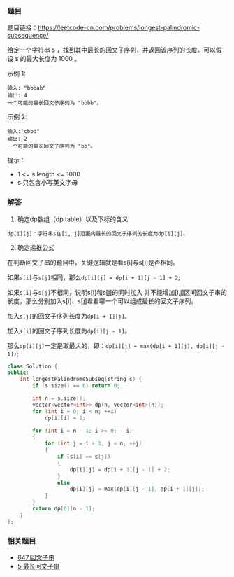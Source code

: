### 题目

题目链接：https://leetcode-cn.com/problems/longest-palindromic-subsequence/

给定一个字符串 s ，找到其中最长的回文子序列，并返回该序列的长度。可以假设 s 的最大长度为 1000 。

示例 1:

```
输入: "bbbab"
输出: 4
一个可能的最长回文子序列为 "bbbb"。
```

示例 2:

```
输入:"cbbd"
输出: 2
一个可能的最长回文子序列为 "bb"。
```

提示：

- 1 <= s.length <= 1000
- s 只包含小写英文字母

### 解答

1. 确定dp数组（dp table）以及下标的含义

`dp[i][j]：字符串s在[i, j]范围内最长的回文子序列的长度为dp[i][j]。`

2. 确定递推公式

在判断回文子串的题目中，关键逻辑就是看s[i]与s[j]是否相同。

如果`s[i]`与`s[j]`相同，那么`dp[i][j] = dp[i + 1][j - 1] + 2`;

如果`s[i]`与`s[j]`不相同，说明s[i]和s[j]的同时加入 并不能增加[i,j]区间回文子串的长度，那么分别加入s[i]、s[j]看看哪一个可以组成最长的回文子序列。

加入`s[j]`的回文子序列长度为`dp[i + 1][j]`。

加入`s[i]`的回文子序列长度为`dp[i][j - 1]`。

那么`dp[i][j]`一定是取最大的，即：`dp[i][j] = max(dp[i + 1][j], dp[i][j - 1])`;

```C++
class Solution {
public:
    int longestPalindromeSubseq(string s) {
        if (s.size() == 0) return 0;

		int n = s.size();
		vector<vector<int>> dp(n, vector<int>(n));
		for (int i = 0; i < n; ++i)
			dp[i][i] = 1;

		for (int i = n - 1; i >= 0; --i)
		{
			for (int j = i + 1; j < n; ++j)
			{
				if (s[i] == s[j])
				{
					dp[i][j] = dp[i + 1][j - 1] + 2;
				}
				else
					dp[i][j] = max(dp[i][j - 1], dp[i + 1][j]);
			}
		}
		return dp[0][n - 1];
    }
};
```

### 相关题目

- [647.回文子串]()
- [5.最长回文子串]()



